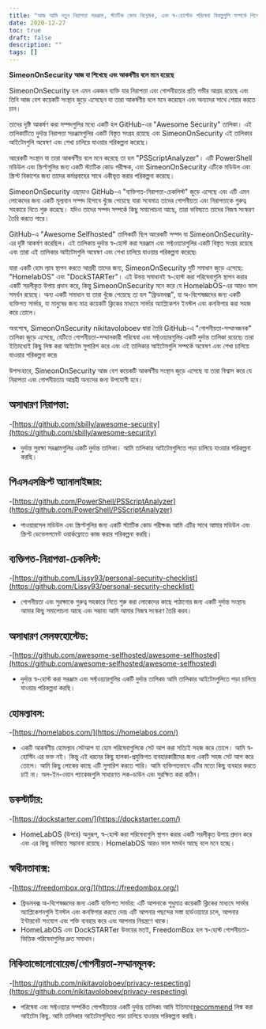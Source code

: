 ```yaml
---
title: "আজ আমি নতুন নিরাপত্তা সরঞ্জাম, স্ট্যাটিক কোড বিশ্লেষক, এবং স্ব-হোস্টেড পরিষেবা বিকল্পগুলি সম্পর্কে শিখেছি"
date: 2020-12-27
toc: true
draft: false
description: ""
tags: []
---
```


**SimeonOnSecurity আজ যা শিখেছে এবং আকর্ষণীয় বলে মনে হয়েছে**

SimeonOnSecurity হল এমন একজন ব্যক্তি যার নিরাপত্তা এবং গোপনীয়তার প্রতি গভীর আগ্রহ রয়েছে এবং তিনি আজ বেশ কয়েকটি সংস্থান জুড়ে এসেছেন যা তারা আকর্ষণীয় বলে মনে করেছেন এবং অন্যদের সাথে শেয়ার করতে চান।

তাদের দৃষ্টি আকর্ষণ করা সম্পদগুলির মধ্যে একটি হল GitHub-এর "Awesome Security" তালিকা। এই তালিকাটিতে দুর্দান্ত নিরাপত্তা সরঞ্জামগুলির একটি বিস্তৃত সংগ্রহ রয়েছে এবং SimeonOnSecurity এই তালিকার আইটেমগুলি অন্বেষণ এবং শেখা চালিয়ে যাওয়ার পরিকল্পনা করেছে।

আরেকটি সংস্থান যা তারা আকর্ষণীয় বলে মনে করেছে তা হল "PSScriptAnalyzer"। এটি PowerShell মডিউল এবং স্ক্রিপ্টগুলির জন্য একটি স্ট্যাটিক কোড পরীক্ষক, এবং SimeonOnSecurity এটিকে মডিউল এবং স্ক্রিপ্ট বিকাশের জন্য তাদের কর্মপ্রবাহের সাথে একীভূত করার পরিকল্পনা করেছে।

SimeonOnSecurity এছাড়াও GitHub-এ "ব্যক্তিগত-নিরাপত্তা-চেকলিস্ট" জুড়ে এসেছে এবং এটি এমন লোকেদের জন্য একটি মূল্যবান সম্পদ হিসাবে খুঁজে পেয়েছে যারা সবেমাত্র তাদের গোপনীয়তা এবং নিরাপত্তাকে গুরুত্ব সহকারে নিতে শুরু করেছে। যদিও তাদের সম্পদ সম্পর্কে কিছু সমালোচনা আছে, তারা ভবিষ্যতে তাদের নিজস্ব সংস্করণ তৈরি করতে পারে।

GitHub-এ "Awesome Selfhosted" তালিকাটি ছিল আরেকটি সম্পদ যা SimeonOnSecurity-এর দৃষ্টি আকর্ষণ করেছিল। এই তালিকায় দুর্দান্ত স্ব-হোস্ট করা সরঞ্জাম এবং সফ্টওয়্যারগুলির একটি বিস্তৃত সংগ্রহ রয়েছে এবং তারা এই তালিকার আইটেমগুলি অন্বেষণ এবং শেখা চালিয়ে যাওয়ার পরিকল্পনা করেছে৷

যারা একটি হোম ল্যাব স্থাপন করতে আগ্রহী তাদের জন্য, SimeonOnSecurity দুটি সমাধান জুড়ে এসেছে: "HomelabOS" এবং "DockSTARTer"। এই উভয় সমাধানই স্ব-হোস্ট করা পরিষেবাগুলি স্থাপন করার একটি সরলীকৃত উপায় প্রদান করে, কিন্তু SimeonOnSecurity মনে করে যে HomelabOS-এর আরও ভাল সমর্থন রয়েছে। অন্য একটি সমাধান যা তারা খুঁজে পেয়েছে তা হল "ফ্রিডমবক্স", যা অ-বিশেষজ্ঞদের জন্য একটি ব্যক্তিগত সার্ভার, যা মানুষের জন্য মাত্র কয়েকটি ক্লিকের মাধ্যমে সার্ভার অ্যাপ্লিকেশন ইনস্টল এবং কনফিগার করা সহজ করে তোলে।

অবশেষে, SimeonOnSecurity nikitavoloboev দ্বারা তৈরি GitHub-এ "গোপনীয়তা-সম্মানজনক" তালিকা জুড়ে এসেছে, যেটিতে গোপনীয়তা-সম্মানকারী পরিষেবা এবং সফ্টওয়্যারগুলির একটি দুর্দান্ত তালিকা রয়েছে৷ তারা ইতিমধ্যেই কিছু লিঙ্ক করা আইটেম সুপারিশ করে এবং এই তালিকার আইটেমগুলি সম্পর্কে অন্বেষণ এবং শেখা চালিয়ে যাওয়ার পরিকল্পনা করে৷

উপসংহারে, SimeonOnSecurity আজ বেশ কয়েকটি আকর্ষণীয় সংস্থান জুড়ে এসেছে যা তারা বিশ্বাস করে যে নিরাপত্তা এবং গোপনীয়তায় আগ্রহী অন্যদের জন্য উপযোগী হবে।


## অসাধারণ নিরাপত্তা:
-[https://github.com/sbilly/awesome-security](https://github.com/sbilly/awesome-security)
- দুর্দান্ত সুরক্ষা সরঞ্জামগুলির একটি দুর্দান্ত তালিকা। আমি তালিকার আইটেমগুলিতে পড়া চালিয়ে যাওয়ার পরিকল্পনা করছি।

## পিএসএসস্ক্রিপ্ট অ্যানালাইজার:
-[https://github.com/PowerShell/PSScriptAnalyzer](https://github.com/PowerShell/PSScriptAnalyzer)
- পাওয়ারসেল মডিউল এবং স্ক্রিপ্টগুলির জন্য একটি স্ট্যাটিক কোড পরীক্ষক৷ আমি এটির সাথে আমার মডিউল এবং স্ক্রিপ্ট ডেভেলপমেন্ট ওয়ার্কফ্লোতে কাজ করার পরিকল্পনা করছি।

## ব্যক্তিগত-নিরাপত্তা-চেকলিস্ট:
-[https://github.com/Lissy93/personal-security-checklist](https://github.com/Lissy93/personal-security-checklist)
- গোপনীয়তা এবং সুরক্ষাকে গুরুত্ব সহকারে নিতে শুরু করা লোকেদের কাছে পাঠানোর জন্য একটি দুর্দান্ত সংস্থান৷ আমার কিছু সমালোচনা আছে এবং সম্ভাব্য আমি আমার নিজস্ব সংস্করণ তৈরি করব।

## অসাধারণ সেলফহোস্টেড:
-[https://github.com/awesome-selfhosted/awesome-selfhosted](https://github.com/awesome-selfhosted/awesome-selfhosted)
- দুর্দান্ত স্ব-হোস্ট করা সরঞ্জাম এবং সফ্টওয়্যারগুলির একটি দুর্দান্ত তালিকা৷ আমি তালিকার আইটেমগুলিতে পড়া চালিয়ে যাওয়ার পরিকল্পনা করছি।

## হোমল্যাবস:
-[https://homelabos.com/](https://homelabos.com/)
- একটি আকর্ষণীয় হোমল্যাব সেটআপ যা হোম পরিষেবাগুলিকে সেট আপ করা সত্যিই সহজ করে তোলে। আমি স্ব-হোস্টিং এর ভক্ত নই। কিন্তু এই ধরনের কিছু হালকা-প্রযুক্তিগত ব্যবহারকারীদের জন্য একটি সহজ সেট আপ করে তোলে। আমি কিছু লোকের কাছে এটি সুপারিশ করতে পারি। আমি ব্যক্তিগতভাবে এটির মতো কিছু ব্যবহার করতে চাই না। অল-ইন-ওয়ান প্যাকেজগুলি সাধারণত লক-ডাউন এবং সুরক্ষিত করা কঠিন।

## ডকস্টার্টার:
-[https://dockstarter.com/](https://dockstarter.com/)
- HomeLabOS (উপরে) অনুরূপ, স্ব-হোস্ট করা পরিষেবাগুলি স্থাপন করার একটি সরলীকৃত উপায় প্রদান করে এবং এর কিছু ভবিষ্যত সম্ভাবনা রয়েছে। HomelabOS আরও ভাল সমর্থন আছে বলে মনে হচ্ছে।

## স্বাধীনতাবাক্স:
-[https://freedombox.org/](https://freedombox.org/)
- ফ্রিডমবক্স অ-বিশেষজ্ঞদের জন্য একটি ব্যক্তিগত সার্ভার: এটি আপনাকে শুধুমাত্র কয়েকটি ক্লিকের মাধ্যমে সার্ভার অ্যাপ্লিকেশনগুলি ইনস্টল এবং কনফিগার করতে দেয়৷ এটি আপনার পছন্দের সস্তা হার্ডওয়্যারে চলে, আপনার ইন্টারনেট সংযোগ এবং শক্তি ব্যবহার করে এবং আপনার নিয়ন্ত্রণে থাকে।
- HomeLabOS এবং DockSTARTer উভয়ের মতই, FreedomBox হল স্ব-হোস্ট গোপনীয়তা-ভিত্তিক পরিষেবাগুলির দ্রুত সমাধান।

## নিকিতাভোলোবোয়েভ/গোপনীয়তা-সম্মানমূলক:
-[https://github.com/nikitavoloboev/privacy-respecting](https://github.com/nikitavoloboev/privacy-respecting)
- পরিষেবা এবং সফ্টওয়্যার সম্পর্কিত গোপনীয়তার একটি দুর্দান্ত তালিকা৷ আমি ইতিমধ্যে[recommend](https://simeononsecurity.ch/recommendations) লিঙ্ক করা আইটেম কিছু. আমি তালিকার আইটেমগুলিতে পড়া চালিয়ে যাওয়ার পরিকল্পনা করছি।
